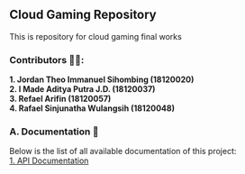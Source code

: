 ## Cloud Gaming Repository

This is repository for cloud gaming final works

### Contributors 🙋‍♀️:
**1. Jordan Theo Immanuel Sihombing (18120020)** </br>
**2. I Made Aditya Putra J.D. (18120037)** </br>
**3. Refael Arifin (18120057)** </br>
**4. Rafael Sinjunatha Wulangsih (18120048)** </br>
  

### A. Documentation 📄 
Below is the list of all available documentation of this project: </br>
[1. API Documentation](https://cloud-gaming-ta.github.io/api-docs/)
<!--

**Here are some ideas to get you started:**

🙋‍♀️ A short introduction - what is your organization all about?
🌈 Contribution guidelines - how can the community get involved?
👩‍💻 Useful resources - where can the community find your docs? Is there anything else the community should know?
🍿 Fun facts - what does your team eat for breakfast?
🧙 Remember, you can do mighty things with the power of [Markdown](https://docs.github.com/github/writing-on-github/getting-started-with-writing-and-formatting-on-github/basic-writing-and-formatting-syntax)
-->
